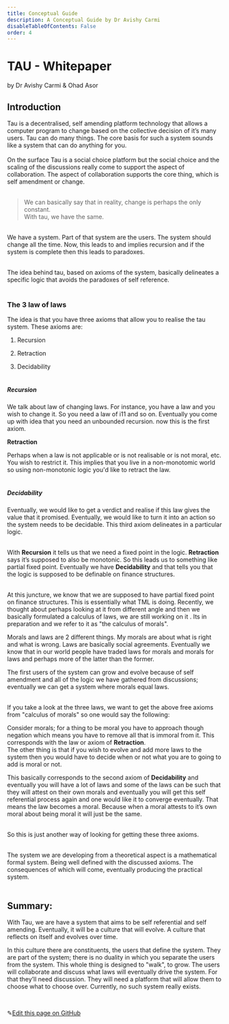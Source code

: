 ```yaml
---
title: Conceptual Guide
description: A Conceptual Guide by Dr Avishy Carmi
disableTableOfContents: False
order: 4
---
```


# TAU - Whitepaper

by Dr Avishy Carmi & Ohad Asor

## Introduction

Tau is a decentralised, self amending platform technology that allows a computer program to change based on the collective decision of it’s many users.
Tau can do many things. The core basis for such a system sounds like a system that can do anything for you.<br><br>
On the surface Tau is a social choice platform but the social choice and the scaling of the discussions really come to support the aspect of collaboration. The aspect of collaboration supports the core thing, which is self amendment or change.<br><br>

> We can basically say that in reality, change is perhaps the only constant.<br>With tau, we have the same. <br>

<br>We have a system. Part of that system are the users. The system should change all the time. Now, this leads to and implies recursion and if the system is complete then this leads to paradoxes. <br><br>

The idea behind tau, based on axioms of the system, basically delineates a specific logic that avoids the paradoxes of self reference.<br><br>

### The 3 law of laws

The idea is that you have three axioms that allow you to realise the tau system. These axioms are:

1. Recursion

2. Retraction

3. Decidability<br><br>

##### Recursion

We talk about law of changing laws. For instance, you have a law and you wish to change it. So you need a law of i11 and so on. Eventually you come up with idea that you need an unbounded recursion. now this is the first axiom.<br><bt>

**Retraction**

Perhaps when a law is not applicable or is not realisable or is not moral, etc. You wish to restrict it. This implies that you live in a non-monotomic world so using non-monotonic logic you'd like to retract the law.<br><br>

##### Decidability

Eventually, we would like to get a verdict and realise if this law gives the value that it promised. Eventually, we would like to turn it into an action so the system needs to be decidable. This third axiom delineates in a particular logic.<br><br>

With **Recursion** it tells us that we need a fixed point in the logic. **Retraction** says it’s supposed to also be monotonic. So this leads us to something like partial fixed point. Eventually we have **Decidability** and that tells you that the logic is supposed to be definable on finance structures.<br><br>

At this juncture, we know that we are supposed to have partial fixed point on finance structures. This is essentially what TML is doing. Recently, we thought about perhaps looking at it from different angle and then we basically formulated a calculus of laws, we are still working on it . Its in preparation and we refer to it as "the calculus of morals". <br>

Morals and laws are 2 different things. My morals are about what is right and what is wrong. Laws are basically social agreements. Eventually we know that in our world people have traded laws for morals and morals for laws and perhaps more of the latter than the former. <br>

The first users of the system can grow and evolve because of self amendment and all of the logic we have gathered from discussions; eventually we can get a system where morals equal laws. <br><br>

If you take a look at the three laws, we want to get the above free axioms from "calculus of morals" so one would say the following:<br>

Consider morals; for a thing to be moral you have to approach though negation which means you have to remove all that is immoral from it. This corresponds with the law or axiom of **Retraction**.<br>
The other thing is that if you wish to evolve and add more laws to the system then you would have to decide when or not what you are to going to add is moral or not.<br>

This basically corresponds to the second axiom of **Decidability** and eventually you will have a lot of laws and some of the laws can be such that they will attest on their own morals and eventually you will get this self referential process again and one would like it to converge eventually. That means the law becomes a moral. Because when a moral attests to it’s own moral about being moral it will just be the same. <br><br>

So this is just another way of looking for getting these three axioms.<br><br>

The system we are developing from a theoretical aspect is a mathematical formal system. Being well defined with the discussed axioms. The consequences of which will come, eventually producing the practical system. <br><br>

## Summary:

With Tau, we are have a system that aims to be self referential and self amending. Eventually, it will be a culture that will evolve. A culture that reflects on itself and evolves over time.<br>

In this culture there are constituents, the users that define the system. They are part of the system; there is no duality in which you separate the users from the system. This whole thing is designed to "walk", to grow. The users will collaborate and discuss what laws will eventually drive the system. For that they’ll need discussion. They will need a platform that will allow them to choose what to choose over. Currently, no such system really exists.

<br>

✎[Edit this page on GitHub](https://github.com/TauGuide/tau/blob/master/Content.md)
